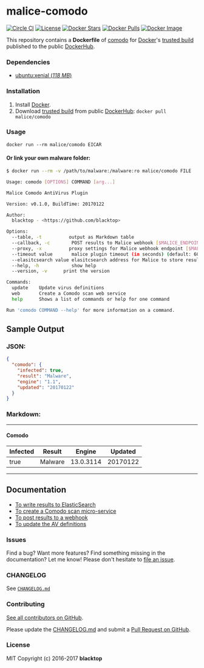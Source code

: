 malice-comodo
=============

[![Circle CI](https://circleci.com/gh/malice-plugins/comodo.png?style=shield)](https://circleci.com/gh/malice-plugins/comodo) [![License](http://img.shields.io/:license-mit-blue.svg)](http://doge.mit-license.org) [![Docker Stars](https://img.shields.io/docker/stars/malice/comodo.svg)](https://hub.docker.com/r/malice/comodo/) [![Docker Pulls](https://img.shields.io/docker/pulls/malice/comodo.svg)](https://hub.docker.com/r/malice/comodo/) [![Docker Image](https://img.shields.io/badge/docker%20image-609-blue.svg)](https://hub.docker.com/r/malice/comodo/)

This repository contains a **Dockerfile** of [comodo](https://www.comodo.com) for [Docker](https://www.docker.io/)'s [trusted build](https://index.docker.io/u/malice/comodo/) published to the public [DockerHub](https://index.docker.io/).

### Dependencies

-	[ubuntu:xenial (*118 MB*\)](https://store.docker.com/images/ubuntu)

### Installation

1.	Install [Docker](https://www.docker.io/).
2.	Download [trusted build](https://hub.docker.com/r/malice/comodo/) from public [DockerHub](https://hub.docker.com): `docker pull malice/comodo`

### Usage

```
docker run --rm malice/comodo EICAR
```

#### Or link your own malware folder:

```bash
$ docker run --rm -v /path/to/malware:/malware:ro malice/comodo FILE

Usage: comodo [OPTIONS] COMMAND [arg...]

Malice Comodo AntiVirus Plugin

Version: v0.1.0, BuildTime: 20170122

Author:
  blacktop - <https://github.com/blacktop>

Options:
  --table, -t	       output as Markdown table
  --callback, -c	    POST results to Malice webhook [$MALICE_ENDPOINT]
  --proxy, -x	       proxy settings for Malice webhook endpoint [$MALICE_PROXY]
  --timeout value       malice plugin timeout (in seconds) (default: 60) [$MALICE_TIMEOUT]    
  --elasitcsearch value elasitcsearch address for Malice to store results [$MALICE_ELASTICSEARCH]   
  --help, -h	        show help
  --version, -v	     print the version

Commands:
  update	Update virus definitions
  web       Create a Comodo scan web service  
  help		Shows a list of commands or help for one command

Run 'comodo COMMAND --help' for more information on a command.
```

Sample Output
-------------

### JSON:

```json
{
  "comodo": {
    "infected": true,
    "result": "Malware",
    "engine": "1.1",
    "updated": "20170122"
  }
}
```

### Markdown:

---

#### Comodo

| Infected | Result  | Engine    | Updated  |
|----------|---------|-----------|----------|
| true     | Malware | 13.0.3114 | 20170122 |

---

Documentation
-------------

-	[To write results to ElasticSearch](https://github.com/malice-plugins/comodo/blob/master/docs/elasticsearch.md)
-	[To create a Comodo scan micro-service](https://github.com/malice-plugins/comodo/blob/master/docs/web.md)
-	[To post results to a webhook](https://github.com/malice-plugins/comodo/blob/master/docs/callback.md)
-	[To update the AV definitions](https://github.com/malice-plugins/comodo/blob/master/docs/update.md)

### Issues

Find a bug? Want more features? Find something missing in the documentation? Let me know! Please don't hesitate to [file an issue](https://github.com/malice-plugins/comodo/issues/new).

### CHANGELOG

See [`CHANGELOG.md`](https://github.com/malice-plugins/comodo/blob/master/CHANGELOG.md)

### Contributing

[See all contributors on GitHub](https://github.com/malice-plugins/comodo/graphs/contributors).

Please update the [CHANGELOG.md](https://github.com/malice-plugins/comodo/blob/master/CHANGELOG.md) and submit a [Pull Request on GitHub](https://help.github.com/articles/using-pull-requests/).

### License

MIT Copyright (c) 2016-2017 **blacktop**
